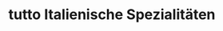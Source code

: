 ---
title: "tutto Italienische Spezialitäten"
url: /kaiserslautern/tutto-italienische-spezialitaeten/
shop: Supermarkt
---